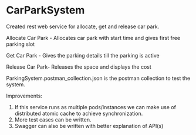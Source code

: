 # CarParkSystem


Created rest web service for allocate, get and release car park.

Allocate Car Park - Allocates car park with start time and gives first free parking slot

Get Car Park - Gives the parking details till the parking is active

Release Car Park- Releases the space and displays the cost



ParkingSystem.postman_collection.json is the postman collection to test the system.




Improvements:

1. If this service runs as multiple pods/instances we can make use of distributed atomic cache to achieve synchronization.
2. More test cases can be written.
3. Swagger can also be written with better explanation of API(s)
